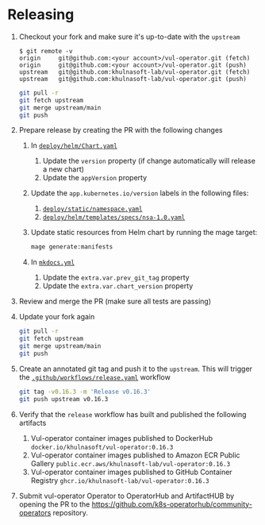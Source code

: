 # Releasing

1. Checkout your fork and make sure it's up-to-date with the `upstream`

   ```console
   $ git remote -v
   origin     git@github.com:<your account>/vul-operator.git (fetch)
   origin     git@github.com:<your account>/vul-operator.git (push)
   upstream   git@github.com:khulnasoft-lab/vul-operator.git (fetch)
   upstream   git@github.com:khulnasoft-lab/vul-operator.git (push)
   ```

   ```sh
   git pull -r
   git fetch upstream
   git merge upstream/main
   git push
   ```

2. Prepare release by creating the PR with the following changes
   1. In [`deploy/helm/Chart.yaml`]
      1. Update the `version` property (if change automatically will release a new chart)
      2. Update the `appVersion` property
   2. Update the `app.kubernetes.io/version` labels in the following files:
      1. [`deploy/static/namespace.yaml`]
      2. [`deploy/helm/templates/specs/nsa-1.0.yaml`]
   3. Update static resources from Helm chart by running the mage target:

      ```sh
      mage generate:manifests
      ```

   4. In [`mkdocs.yml`]
      1. Update the `extra.var.prev_git_tag` property
      2. Update the `extra.var.chart_version` property
3. Review and merge the PR (make sure all tests are passing)
4. Update your fork again

   ```sh
   git pull -r
   git fetch upstream
   git merge upstream/main
   git push
   ```

5. Create an annotated git tag and push it to the `upstream`. This will trigger the [`.github/workflows/release.yaml`] workflow

   ```sh
   git tag -v0.16.3 -m 'Release v0.16.3'
   git push upstream v0.16.3
   ```

6. Verify that the `release` workflow has built and published the following artifacts
   1. Vul-operator container images published to DockerHub
       `docker.io/khulnasoft/vul-operator:0.16.3`
   2. Vul-operator container images published to Amazon ECR Public Gallery
       `public.ecr.aws/khulnasoft-lab/vul-operator:0.16.3`
   3. Vul-operator container images published to GitHub Container Registry
       `ghcr.io/khulnasoft-lab/vul-operator:0.16.3`

7. Submit vul-operator Operator to OperatorHub and ArtifactHUB by opening the PR to the <https://github.com/k8s-operatorhub/community-operators> repository.

[`deploy/helm/Chart.yaml`]: ./deploy/helm/Chart.yaml
[`deploy/static/namespace.yaml`]: ./deploy/static/namespace.yaml
[`deploy/helm/templates/specs/nsa-1.0.yaml`]: ./deploy/helm/templates/specs/nsa-1.0.yaml
[`mkdocs.yml`]: ./mkdocs.yml
[`.github/workflows/release.yaml`]: ./.github/workflows/release.yaml
